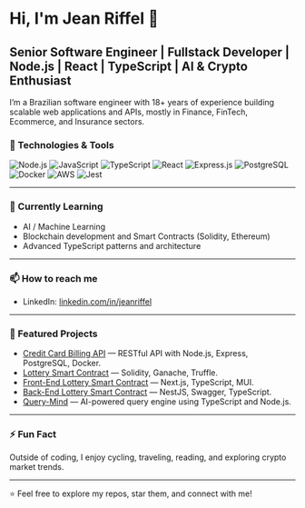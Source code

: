 # Hi, I'm Jean Riffel 👋

## Senior Software Engineer | Fullstack Developer | Node.js | React | TypeScript | AI & Crypto Enthusiast

I’m a Brazilian software engineer with 18+ years of experience building scalable web applications and APIs, mostly in Finance, FinTech, Ecommerce, and Insurance sectors.

### 🚀 Technologies & Tools
![Node.js](https://img.shields.io/badge/Node.js-339933?style=for-the-badge&logo=nodedotjs&logoColor=white)
![JavaScript](https://img.shields.io/badge/JavaScript-323330?style=for-the-badge&logo=javascript&logoColor=F7DF1E)
![TypeScript](https://img.shields.io/badge/TypeScript-3178C6?style=for-the-badge&logo=typescript&logoColor=white)
![React](https://img.shields.io/badge/React-20232A?style=for-the-badge&logo=react&logoColor=61DAFB)
![Express.js](https://img.shields.io/badge/Express.js-000000?style=for-the-badge&logo=express&logoColor=white)
![PostgreSQL](https://img.shields.io/badge/PostgreSQL-316192?style=for-the-badge&logo=postgresql&logoColor=white)
![Docker](https://img.shields.io/badge/Docker-2CA5E0?style=for-the-badge&logo=docker&logoColor=white)
![AWS](https://img.shields.io/badge/Amazon_AWS-FF9900?style=for-the-badge&logo=amazonaws&logoColor=white)
![Jest](https://img.shields.io/badge/Jest-C21325?style=for-the-badge&logo=jest&logoColor=white)

---

### 🌱 Currently Learning
- AI / Machine Learning
- Blockchain development and Smart Contracts (Solidity, Ethereum)
- Advanced TypeScript patterns and architecture

---

### 📫 How to reach me
- LinkedIn: [linkedin.com/in/jeanriffel](https://www.linkedin.com/in/jeanriffel)

---

### 📂 Featured Projects
- [Credit Card Billing API](https://github.com/JeanRiffel/card-billing-management-api) — RESTful API with Node.js, Express, PostgreSQL, Docker.
- [Lottery Smart Contract](https://github.com/JeanRiffel/lottery-smart-contract) — Solidity, Ganache, Truffle.
- [Front-End Lottery Smart Contract](https://github.com/JeanRiffel/front-end-lottery-smart-contract) — Next.js, TypeScript, MUI.
- [Back-End Lottery Smart Contract](https://github.com/JeanRiffel/back-end-lottery-smart-contract) — NestJS, Swagger, TypeScript.
- [Query-Mind](https://github.com/JeanRiffel/query-mind) — AI-powered query engine using TypeScript and Node.js.

---

### ⚡ Fun Fact
Outside of coding, I enjoy cycling, traveling, reading, and exploring crypto market trends.

---

⭐️ Feel free to explore my repos, star them, and connect with me!

